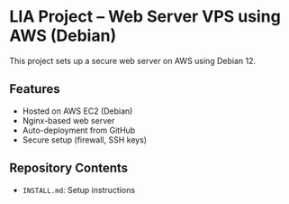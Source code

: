 # LIA Project – Web Server VPS using AWS (Debian)

This project sets up a secure web server on AWS using Debian 12.

## Features
- Hosted on AWS EC2 (Debian)
- Nginx-based web server
- Auto-deployment from GitHub
- Secure setup (firewall, SSH keys)

## Repository Contents
- `INSTALL.md`: Setup instructions
